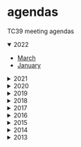 agendas
=======

TC39 meeting agendas
<!-- AGENDA_LIST:START (TC39) -->
<details open>
<summary>2022</summary>

- [March](./2022/03.md)
- [January](./2022/01.md)
</details>

<details>
<summary>2021</summary>

- [December](./2021/12.md)
- [October](./2021/10.md)
- [August](./2021/08.md)
- [July](./2021/07.md)
- [May](./2021/05.md)
- [April](./2021/04.md)
- [March](./2021/03.md)
- [January](./2021/01.md)
</details>

<details>
<summary>2020</summary>

- [November](./2020/11.md)
- [September](./2020/09.md)
- [July](./2020/07.md)
- [June](./2020/06.md)
- [March](./2020/03.md)
- [February](./2020/02.md)
</details>

<details>
<summary>2019</summary>

- [December](./2019/12.md)
- [October](./2019/10.md)
- [July](./2019/07.md)
- [June](./2019/06.md)
- [March](./2019/03.md)
- [January](./2019/01.md)
</details>

<details>
<summary>2018</summary>

- [November](./2018/11.md)
- [September](./2018/09.md)
- [July](./2018/07.md)
- [May](./2018/05.md)
- [March](./2018/03.md)
- [January](./2018/01.md)
</details>

<details>
<summary>2017</summary>

- [November](./2017/11.md)
- [September](./2017/09.md)
- [July](./2017/07.md)
- [May](./2017/05.md)
- [March](./2017/03.md)
- [January](./2017/01.md)
</details>

<details>
<summary>2016</summary>

- [November](./2016/11.md)
- [September](./2016/09.md)
- [July](./2016/07.md)
- [May](./2016/05.md)
- [March](./2016/03.md)
- [January](./2016/01.md)
</details>

<details>
<summary>2015</summary>

- [November](./2015/11.md)
- [September](./2015/09.md)
- [July](./2015/07.md)
- [May](./2015/05.md)
- [March](./2015/03.md)
- [January](./2015/01.md)
</details>

<details>
<summary>2014</summary>

- [November](./2014/11.md)
- [September](./2014/09.md)
- [July](./2014/07.md)
- [June](./2014/06.md)
- [April](./2014/04.md)
- [January](./2014/01.md)
</details>

<details>
<summary>2013</summary>

- [November](./2013/11.md)
- [September](./2013/09.md)
- [July](./2013/07.md)
- [May](./2013/05.md)
</details>
<!-- AGENDA_LIST:END -->
